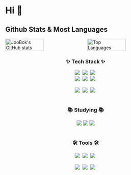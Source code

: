 # Hi 👋
## Github Stats & Most Languages
<div style="display: flex; justify-content: space-between;">
  <img src="https://github-readme-stats.vercel.app/api?username=JooBok&theme=dark&show_icons=true" alt="JooBok's GitHub stats" style="width: 49%;">
  <img src="https://github-readme-stats.vercel.app/api/top-langs/?username=JooBok&layout=donut" alt="Top Languages" style="width: 49%;">
</div>

<h3 align="center">✨ Tech Stack ✨</h3>
<div align="center">
  <img src="https://img.shields.io/badge/python-3670A0?style=for-the-badge&logo=python&logoColor=ffdd54" />&nbsp
  <img src="https://img.shields.io/badge/pandas-150458.svg?style=for-the-badge&logo=pandas&logoColor=white" />&nbsp
  <img src="https://img.shields.io/badge/numpy-4d77cf.svg?style=for-the-badge&logo=numpy&logoColor=white" />&nbsp
</div>

<div align="center">
  <img src="https://img.shields.io/badge/tensorflow-20232a.svg?style=for-the-badge&logo=tensorflow&logoColor=red&color=ghostwhite" />&nbsp
  <img src="https://img.shields.io/badge/pytorch-20232a.svg?style=for-the-badge&logo=pytorch&logoColor=red&color=aliceblue" />&nbsp
  <img src="https://img.shields.io/badge/scikit_learn-20232a.svg?style=for-the-badge&logo=scikit-learn&logoColor=red&color=azure" />&nbsp
</div>

<br>
<div align="center">
  <img src="https://img.shields.io/badge/MySQL-20232a.svg?style=for-the-badge&logo=MYSQL&logoColor=61DAFB" />&nbsp
  <img src="https://img.shields.io/badge/PostgreSQL-20232a.svg?style=for-the-badge&logo=PostgreSQL&logoColor=blue" />&nbsp
  <img src="https://img.shields.io/badge/Redis-20232a.svg?style=for-the-badge&logo=Redis&logoColor=darkred" />&nbsp
</div>
</br>

<h3 align="center">📚 Studying 📚</h3>
<div align="center">
  <img src="https://img.shields.io/badge/docker-20232a.svg?style=for-the-badge&logo=docker&logoColor=61DAFB" />
  <img src="https://img.shields.io/badge/airflow-20232a.svg?style=for-the-badge&logo=apacheairflow&logoColor=228b22" />
  <img src="https://img.shields.io/badge/hadoop-20232a.svg?style=for-the-badge&logo=apachehadoop&logoColor=ffd700" />
</div>

<br>

<h3 align="center">🛠 Tools 🛠</h3>
<div align="center">
  <img src="https://img.shields.io/badge/git-F05033.svg?style=for-the-badge&logo=git&logoColor=white" />&nbsp
  <img src="https://img.shields.io/badge/github-181717.svg?style=for-the-badge&logo=github&logoColor=white" />&nbsp
  <img src="https://img.shields.io/badge/Notion-F3F3F3.svg?style=for-the-badge&logo=notion&logoColor=black" />&nbsp
</div>

<br>

<div align="center">
  <img src="https://img.shields.io/badge/VSCode-2C2C32.svg?style=for-the-badge&logo=visual-studio-code&logoColor=22ABF3" />&nbsp
  <img src="https://img.shields.io/badge/jupyter-2C2C32.svg?style=for-the-badge&logo=jupyter&logoColor=F37726" />&nbsp
  <img src="https://img.shields.io/badge/Colab-2C2C32.svg?style=for-the-badge&logo=googlecolab&logoColor=F9AB00" />&nbsp
</div>
